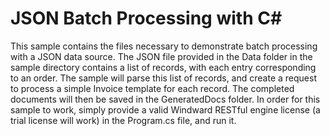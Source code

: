 JSON Batch Processing with C#
========
This sample contains the files necessary to demonstrate batch processing with a JSON data source. The JSON file provided in the Data folder in the sample directory contains a list of records, with each entry corresponding to an order. The sample will parse this list of records, and create a request to process a simple Invoice template for each record. The completed documents will then be saved in the GeneratedDocs folder. 
In order for this sample to work, simply provide a valid Windward RESTful engine license (a trial license will work) in the Program.cs file, and run it. 
